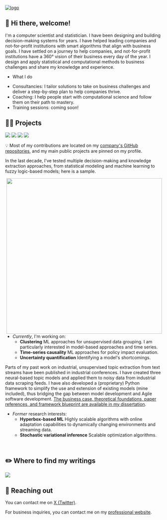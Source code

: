 [![logo](https://github.com/mpalenciaolivar/mpalenciaolivar/assets/82161546/3e524dab-fc4d-492d-8588-979ba00a827f)](https://www.cognitive-works.com)

<h2>👋 Hi there, welcome! </h2>
<p align="left">

I'm a computer scientist and statistician. I have been designing and building decision-making systems for years. I have helped leading companies and not-for-profit institutions with smart algorithms that align with business goals. I have settled on a journey to help companies, and not-for-profit institutions have a 360° vision of their business every day of the year. I design and apply statistical and computational methods to business challenges and share my knowledge and experience.

* What I do
- Consultancies: I tailor solutions to take on business challenges and deliver a step-by-step plan to help companies thrive.
- Coaching: I help people start with computational science and follow them on their path to mastery.
- Training sessions: coming soon!

<h2>👨‍💻 Projects </h2>

![](https://img.shields.io/badge/Python-3776AB?style=for-the-badge&logo=python&logoColor=white)
![](https://img.shields.io/badge/Rust-000000?style=for-the-badge&logo=rust&logoColor=white)
![](https://img.shields.io/badge/R-276DC3?style=for-the-badge&logo=r&logoColor=white)
![](https://img.shields.io/badge/Microsoft%20SQL%20Server-CC2927?style=for-the-badge&logo=microsoft%20sql%20server&logoColor=white)

💡 Most of my contributions are located on my [company's GitHub repositories](https://github.com/orgs/cognitive-works-consulting/repositories), and my main public projects are pinned on my profile.

In the last decade, I've tested multiple decision-making and knowledge extraction approaches, from statistical modeling and machine learning to fuzzy logic-based models; here is a sample.

<img src="https://user-images.githubusercontent.com/74038190/229223263-cf2e4b07-2615-4f87-9c38-e37600f8381a.gif" align="right" width="500px"/> 

* *Currently*, I'm working on:
  * **Clustering** ML approaches for unsupervised data grouping. I am particularly interested in model-based approaches and time series.
  * **Time-series causality** ML approaches for policy impact evaluation.
  * **Uncertainty quantification** Identifying a model's shortcomings.

Parts of my past work on industrial, unsupervised topic extraction from text streams have been published in industrial conferences. I have created three neural-based topic models and applied them to noisy data from industrial data scraping feeds. I have also developed a (proprietary) Python framework to simplify the use and extension of existing models (mine included), thus bridging the gap between model development and Agile software development. [The business case, theoretical foundations, paper references, and framework blueprint are available in my dissertation](https://arxiv.org/abs/2307.11775).

* *Former* research interests:
  * **Hyperbox-based ML** Highly scalable algorithms with online adaptation capabilities to dynamically changing environments and streaming data.
  * **Stochastic variational inference** Scalable optimization algorithms.

<br clear="right"/>

<h2>✏️ Where to find my writings </h2>

<a href="https://linktr.ee/mpalenciaolivar" target="">![](https://img.shields.io/badge/linktree-1de9b6?style=for-the-badge&logo=linktree&logoColor=white)</a>

<h2>📧 Reaching out</h2>

You can contact me on <a href="https://twitter.com/mpalenciaolivar" target="">X (Twitter)</a>.

For business inquiries, you can contact me on my <a href="https://www.cognitive-works.com" target="">professional website</a>.

<!-- [![Miguel's GitHub stats](https://github-readme-stats.vercel.app/api?username=mpalenciaolivar)](https://github.com/mpalenciaolivar/github-readme-stats)

